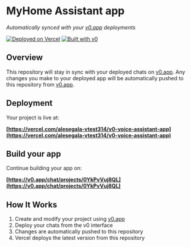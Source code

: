 # MyHome Assistant app

_Automatically synced with your [v0.app](https://v0.app) deployments_

[![Deployed on Vercel](https://img.shields.io/badge/Deployed%20on-Vercel-black?style=for-the-badge&logo=vercel)](https://vercel.com/alesegala-vtest314/v0-voice-assistant-app)
[![Built with v0](https://img.shields.io/badge/Built%20with-v0.app-black?style=for-the-badge)](https://v0.app/chat/projects/0YkPvVuj8QL)

## Overview

This repository will stay in sync with your deployed chats on [v0.app](https://v0.app).
Any changes you make to your deployed app will be automatically pushed to this repository from [v0.app](https://v0.app).

## Deployment

Your project is live at:

**[https://vercel.com/alesegala-vtest314/v0-voice-assistant-app](https://vercel.com/alesegala-vtest314/v0-voice-assistant-app)**

## Build your app

Continue building your app on:

**[https://v0.app/chat/projects/0YkPvVuj8QL](https://v0.app/chat/projects/0YkPvVuj8QL)**

## How It Works

1. Create and modify your project using [v0.app](https://v0.app)
2. Deploy your chats from the v0 interface
3. Changes are automatically pushed to this repository
4. Vercel deploys the latest version from this repository

